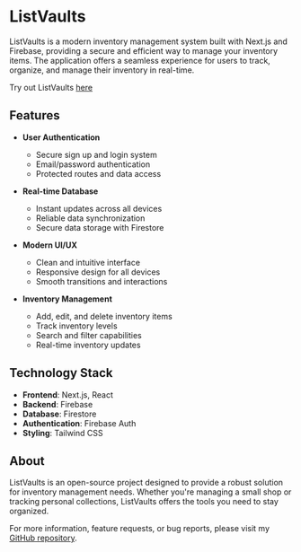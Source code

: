 # ListVaults

ListVaults is a modern inventory management system built with Next.js and Firebase, providing a secure and efficient way to manage your inventory items. The application offers a seamless experience for users to track, organize, and manage their inventory in real-time.

Try out ListVaults [here](https://listvaults.vercel.app/)

## Features

- **User Authentication**
  - Secure sign up and login system
  - Email/password authentication
  - Protected routes and data access

- **Real-time Database**
  - Instant updates across all devices
  - Reliable data synchronization
  - Secure data storage with Firestore

- **Modern UI/UX**
  - Clean and intuitive interface
  - Responsive design for all devices
  - Smooth transitions and interactions

- **Inventory Management**
  - Add, edit, and delete inventory items
  - Track inventory levels
  - Search and filter capabilities
  - Real-time inventory updates

## Technology Stack

- **Frontend**: Next.js, React
- **Backend**: Firebase
- **Database**: Firestore
- **Authentication**: Firebase Auth
- **Styling**: Tailwind CSS

## About

ListVaults is an open-source project designed to provide a robust solution for inventory management needs. Whether you're managing a small shop or tracking personal collections, ListVaults offers the tools you need to stay organized.

For more information, feature requests, or bug reports, please visit my [GitHub repository](https://github.com/YangLin14/ListVaults).
